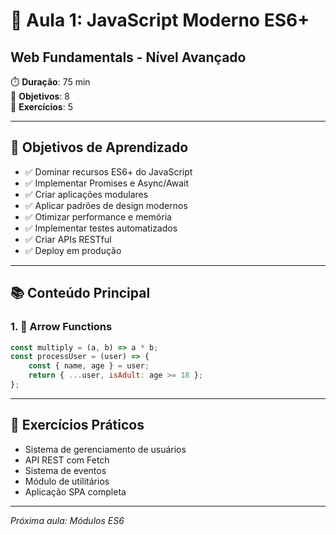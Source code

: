 # 🚀 Aula 1: JavaScript Moderno ES6+
## Web Fundamentals - Nível Avançado

⏱️ **Duração**: 75 min  
🎯 **Objetivos**: 8  
🧪 **Exercícios**: 5  

---

## 🎯 Objetivos de Aprendizado
- ✅ Dominar recursos ES6+ do JavaScript
- ✅ Implementar Promises e Async/Await
- ✅ Criar aplicações modulares
- ✅ Aplicar padrões de design modernos
- ✅ Otimizar performance e memória
- ✅ Implementar testes automatizados
- ✅ Criar APIs RESTful
- ✅ Deploy em produção

---

## 📚 Conteúdo Principal

### 1. 🌟 Arrow Functions
```javascript
const multiply = (a, b) => a * b;
const processUser = (user) => {
    const { name, age } = user;
    return { ...user, isAdult: age >= 18 };
};
```

---

## 🧪 Exercícios Práticos
- Sistema de gerenciamento de usuários
- API REST com Fetch
- Sistema de eventos
- Módulo de utilitários
- Aplicação SPA completa

---

*Próxima aula: Módulos ES6*
